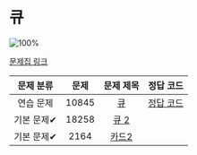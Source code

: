 # 큐

![100%](https://progress-bar.dev/1/?scale=3&title=progress&width=500&color=babaca&suffix=/3)

[문제집 링크](https://www.acmicpc.net/workbook/view/7310)

| 문제 분류 | 문제 | 문제 제목 | 정답 코드 |
| :--: | :--: | :--: | :--: |
| 연습 문제 | 10845 | [큐](https://www.acmicpc.net/problem/10845) | [정답 코드](../barkingdog/src/queue/BOJ10845_Queue.java) |
| 기본 문제✔ | 18258 | [큐 2](https://www.acmicpc.net/problem/18258) | |
| 기본 문제✔ | 2164 | [카드2](https://www.acmicpc.net/problem/2164) |  |
